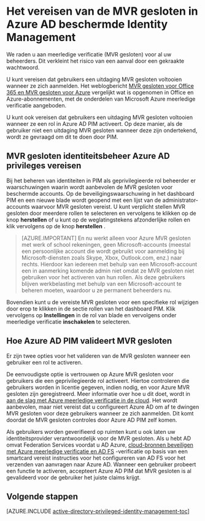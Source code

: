 <properties
   pageTitle="Het meerledige verificatie vereisen | Microsoft Azure"
   description="Informatie over het meerledige verificatie (MVR gesloten) vereist is voor geprivilegieerde identiteiten met de extensie Azure Active Directory beschermde Identity Management."
   services="active-directory"
   documentationCenter=""
   authors="kgremban"
   manager="femila"
   editor=""/>

<tags
   ms.service="active-directory"
   ms.devlang="na"
   ms.topic="article"
   ms.tgt_pltfrm="na"
   ms.workload="identity"
   ms.date="07/01/2016"
   ms.author="kgremban"/>

# <a name="how-to-require-mfa-in-azure-ad-privileged-identity-management"></a>Het vereisen van de MVR gesloten in Azure AD beschermde Identity Management

We raden u aan meerledige verificatie (MVR gesloten) voor al uw beheerders. Dit verkleint het risico van een aanval door een gekraakte wachtwoord.

U kunt vereisen dat gebruikers een uitdaging MVR gesloten voltooien wanneer ze zich aanmelden. Het weblogbericht [MVR gesloten voor Office 365 en MVR gesloten voor Azure](https://blogs.technet.microsoft.com/ad/2014/02/11/mfa-for-office-365-and-mfa-for-azure/) vergelijkt wat is opgenomen in Office en Azure-abonnementen, met de onderdelen van Microsoft Azure meerledige verificatie aangeboden.

U kunt ook vereisen dat gebruikers een uitdaging MVR gesloten voltooien wanneer ze een rol in Azure AD PIM activeert. Op deze manier, als de gebruiker niet een uitdaging MVR gesloten wanneer deze zijn ondertekend, wordt ze gevraagd om dit te doen door PIM.

## <a name="requiring-mfa-in-azure-ad-privileged-identity-management"></a>MVR gesloten identiteitsbeheer Azure AD privileges vereisen

Bij het beheren van identiteiten in PIM als geprivilegieerde rol beheerder er waarschuwingen waarin wordt aanbevolen de MVR gesloten voor beschermde accounts. Op de beveiligingswaarschuwing in het dashboard PIM en een nieuwe blade wordt geopend met een lijst van de administrator-accounts waarvoor MVR gesloten vereist.  U kunt verplicht stellen MVR gesloten door meerdere rollen te selecteren en vervolgens te klikken op de knop **herstellen** of u kunt op de weglatingstekens afzonderlijke rollen en klik vervolgens op de knop **herstellen** .

> [AZURE.IMPORTANT] En nu werkt alleen voor Azure MVR gesloten met werk of school rekeningen, geen Microsoft-accounts (meestal een persoonlijke account die wordt gebruikt voor aanmelding bij Microsoft-diensten zoals Skype, Xbox, Outlook.com, enz.) naar rechts. Hierdoor kan iedereen met behulp van een Microsoft-account een in aanmerking komende admin niet omdat ze MVR gesloten niet gebruiken voor het activeren van hun rollen. Als deze gebruikers blijven werkbelasting met behulp van een Microsoft-account te beheren moeten, waardoor u ze permanent beheerders nu.

Bovendien kunt u de vereiste MVR gesloten voor een specifieke rol wijzigen door erop te klikken in de sectie rollen van het dashboard PIM. Klik vervolgens op **Instellingen** in de rol van blade en vervolgens onder meerledige verificatie **inschakelen** te selecteren.

## <a name="how-azure-ad-pim-validates-mfa"></a>Hoe Azure AD PIM valideert MVR gesloten

Er zijn twee opties voor het valideren van de MVR gesloten wanneer een gebruiker een rol te activeren.

De eenvoudigste optie is vertrouwen op Azure MVR gesloten voor gebruikers die een geprivilegieerde rol activeert. Hiertoe controleren die gebruikers worden in licentie gegeven, indien nodig, en voor Azure MVR gesloten zijn geregistreerd. Meer informatie over hoe u dit doet, wordt in [aan de slag met Azure meerledige verificatie in de cloud](../multi-factor-authentication/multi-factor-authentication-get-started-cloud.md). Het wordt aanbevolen, maar niet vereist dat u configureert Azure AD om af te dwingen MVR gesloten voor deze gebruikers wanneer ze zich aanmelden. Dit komt doordat de MVR gesloten controles door Azure AD PIM zelf komen.

Als gebruikers worden geverifieerd op ruimten kunt u ook laten uw identiteitsprovider verantwoordelijk voor de MVR gesloten. Als u hebt AD omvat Federation Services voordat u AD Azure, [cloud-bronnen beveiligen met Azure meerledige verificatie en AD FS](../multi-factor-authentication/multi-factor-authentication-get-started-adfs-cloud.md) -verificatie op basis van een smartcard vereist instructies voor het configureren van AD FS voor het verzenden van aanvragen naar Azure AD. Wanneer een gebruiker probeert een functie te activeren, accepteert Azure AD PIM dat MVR gesloten is al gevalideerd voor de gebruiker het juiste claims krijgt.


<!--Every topic should have next steps and links to the next logical set of content to keep the customer engaged-->
## <a name="next-steps"></a>Volgende stappen
[AZURE.INCLUDE [active-directory-privileged-identity-management-toc](../../includes/active-directory-privileged-identity-management-toc.md)]
